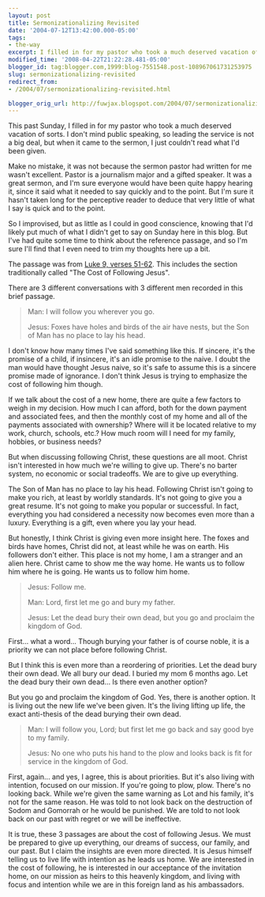 ```yaml
---
layout: post
title: Sermonizationalizing Revisited
date: '2004-07-12T13:42:00.000-05:00'
tags:
- the-way
excerpt: I filled in for my pastor who took a much deserved vacation of sorts. I just couldn't read what I'd been given.
modified_time: '2008-04-22T21:22:28.481-05:00'
blogger_id: tag:blogger.com,1999:blog-7551548.post-108967061731253975
slug: sermonizationalizing-revisited
redirect_from: 
- /2004/07/sermonizationalizing-revisited.html

blogger_orig_url: http://fuwjax.blogspot.com/2004/07/sermonizationalizing-revisited.html
---
```


This past Sunday, I filled in for my pastor who took a much deserved vacation of sorts.  I don't mind public speaking, so leading the service is not a big deal, but when it came to the sermon, I just couldn't read what I'd been given.

Make no mistake, it was not because the sermon pastor had written for me wasn't excellent.  Pastor is a journalism major and a gifted speaker.  It was a great sermon, and I'm sure everyone would have been quite happy hearing it, since it said what it needed to say quickly and to the point.  But I'm sure it hasn't taken long for the perceptive reader to deduce that very little of what I say is quick and to the point.

So I improvised, but as little as I could in good conscience, knowing that I'd likely put much of what I didn't get to say on Sunday here in this blog.  But I've had quite some time to think about the reference passage, and so I'm sure I'll find that I even need to trim my thoughts here up a bit.

The passage was from [Luke 9, verses 51-62](http://www.biblegateway.com/cgi-bin/bible?language=english&passage=luke+9%3A51-62&version=NIV).  This includes the section traditionally called "The Cost of Following Jesus".

There are 3 different conversations with 3 different men recorded in this brief passage.

> Man: I will follow you wherever you go.
> 
> Jesus: Foxes have holes and birds of the air have nests, but the Son of Man has no place to lay his head.

I don't know how many times I've said something like this.  If sincere, it's the promise of a child, if insincere, it's an idle promise to the naive.  I doubt the man would have thought Jesus naive, so it's safe to assume this is a sincere promise made of ignorance.  I don't think Jesus is trying to emphasize the cost of following him though.  

If we talk about the cost of a new home, there are quite a few factors to weigh in my decision.  How much I can afford, both for the down payment and associated fees, and then the monthly cost of my home and all of the payments associated with ownership?  Where will it be located relative to my work, church, schools, etc.?  How much room will I need for my family, hobbies, or business needs?

But when discussing following Christ, these questions are all moot.  Christ isn't interested in how much we're willing to give up.  There's no barter system, no economic or social tradeoffs.  We are to give up everything.

The Son of Man has no place to lay his head.  Following Christ isn't going to make you rich, at least by worldly standards.  It's not going to give you a great resume.  It's not going to make you popular or successful.  In fact, everything you had considered a necessity now becomes even more than a luxury.  Everything is a gift, even where you lay your head.

But honestly, I think Christ is giving even more insight here.  The foxes and birds have homes, Christ did not, at least while he was on earth.  His followers don't either.  This place is not my home, I am a stranger and an alien here.  Christ came to show me the way home.  He wants us to follow him where he is going.  He wants us to follow him home.

> Jesus: Follow me.
> 
> Man: Lord, first let me go and bury my father.
> 
> Jesus: Let the dead bury their own dead, but you go and proclaim the kingdom of God.

First... what a word... Though burying your father is of course noble, it is a priority we can not place before following Christ.  

But I think this is even more than a reordering of priorities.  Let the dead bury their own dead.  We all bury our dead.  I buried my mom 6 months ago.  Let the dead bury their own dead... Is there even another option?

But you go and proclaim the kingdom of God.  Yes, there is another option.  It is living out the new life we've been given.  It's the living lifting up life, the exact anti-thesis of the dead burying their own dead.

> Man: I will follow you, Lord; but first let me go back and say good bye to my family.
> 
> Jesus: No one who puts his hand to the plow and looks back is fit for service in the kingdom of God.

First, again... and yes, I agree, this is about priorities.  But it's also living with intention, focused on our mission.  If you're going to plow, plow.  There's no looking back.  While we're given the same warning as Lot and his family, it's not for the same reason.  He was told to not look back on the destruction of Sodom and Gomorrah or he would be punished.  We are told to not look back on our past with regret or we will be ineffective.

It is true, these 3 passages are about the cost of following Jesus.  We must be prepared to give up everything, our dreams of success, our family, and our past.  But I claim the insights are even more directed.  It is Jesus himself telling us to live life with intention as he leads us home.  We are interested in the cost of following, he is interested in our acceptance of the invitation home, on our mission as heirs to this heavenly kingdom, and living with focus and intention while we are in this foreign land as his ambassadors.